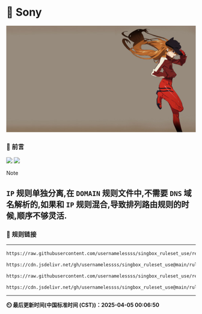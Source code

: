 
# 🧸 Sony
![](https://raw.githubusercontent.com/usernamelessss/picture-bed/main/images/202504042256831.jpg)
### 📣 前言
![](https://shields.io/badge/-移除重复规则-ff69b4) ![](https://shields.io/badge/-IP&nbsp;规则单独存放不与&nbsp;DOMAIN&nbsp;等混合-green)
> [!NOTE]
**`IP` 规则单独分离,在 `DOMAIN` 规则文件中,不需要 `DNS` 域名解析的,如果和 `IP` 规则混合,导致排列路由规则的时候,顺序不够灵活.**
---

###  🔗 规则链接
---

```url
https://raw.githubusercontent.com/usernamelessss/singbox_ruleset_use/refs/heads/main/rule/Sony/Sony_No_IP.json
```

```url
https://cdn.jsdelivr.net/gh/usernamelessss/singbox_ruleset_use@main/rule/Sony/Sony_No_IP.json
```

```url
https://raw.githubusercontent.com/usernamelessss/singbox_ruleset_use/refs/heads/main/rule/Sony/Sony_No_IP.srs
```

```url
https://cdn.jsdelivr.net/gh/usernamelessss/singbox_ruleset_use@main/rule/Sony/Sony_No_IP.srs
```

---
**⏲️ 最后更新时间(中国标准时间 (CST))：2025-04-05 00:06:50**